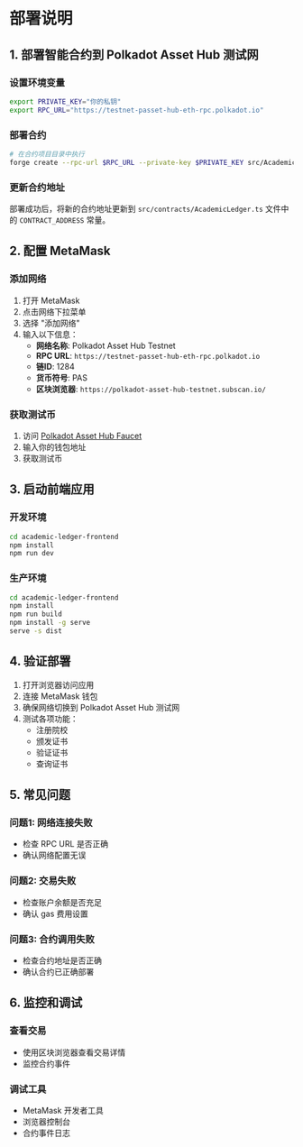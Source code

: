 # 部署说明

## 1. 部署智能合约到 Polkadot Asset Hub 测试网

### 设置环境变量

```bash
export PRIVATE_KEY="你的私钥"
export RPC_URL="https://testnet-passet-hub-eth-rpc.polkadot.io"
```

### 部署合约

```bash
# 在合约项目目录中执行
forge create --rpc-url $RPC_URL --private-key $PRIVATE_KEY src/AcademicLedger.sol:AcademicLedger --constructor-args 0x0000000000000000000000000000000000000000
```

### 更新合约地址

部署成功后，将新的合约地址更新到 `src/contracts/AcademicLedger.ts` 文件中的 `CONTRACT_ADDRESS` 常量。

## 2. 配置 MetaMask

### 添加网络

1. 打开 MetaMask
2. 点击网络下拉菜单
3. 选择 "添加网络"
4. 输入以下信息：
   - **网络名称**: Polkadot Asset Hub Testnet
   - **RPC URL**: `https://testnet-passet-hub-eth-rpc.polkadot.io`
   - **链ID**: 1284
   - **货币符号**: PAS
   - **区块浏览器**: `https://polkadot-asset-hub-testnet.subscan.io/`

### 获取测试币

1. 访问 [Polkadot Asset Hub Faucet](https://faucet.polkadot.io/)
2. 输入你的钱包地址
3. 获取测试币

## 3. 启动前端应用

### 开发环境

```bash
cd academic-ledger-frontend
npm install
npm run dev
```

### 生产环境

```bash
cd academic-ledger-frontend
npm install
npm run build
npm install -g serve
serve -s dist
```

## 4. 验证部署

1. 打开浏览器访问应用
2. 连接 MetaMask 钱包
3. 确保网络切换到 Polkadot Asset Hub 测试网
4. 测试各项功能：
   - 注册院校
   - 颁发证书
   - 验证证书
   - 查询证书

## 5. 常见问题

### 问题1: 网络连接失败
- 检查 RPC URL 是否正确
- 确认网络配置无误

### 问题2: 交易失败
- 检查账户余额是否充足
- 确认 gas 费用设置

### 问题3: 合约调用失败
- 检查合约地址是否正确
- 确认合约已正确部署

## 6. 监控和调试

### 查看交易
- 使用区块浏览器查看交易详情
- 监控合约事件

### 调试工具
- MetaMask 开发者工具
- 浏览器控制台
- 合约事件日志
